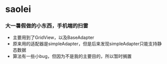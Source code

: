 # saolei
### 大一暑假做的小东西，手机端的扫雷
 - 主要用到了GridView，以及BaseAdapter
 - 原来用的适配器是simpleAdapter，但是后来发现simpleAdapter只能支持静态数据
 - 算法有一些小bug，但因为不是我的主要目的，所以暂时搁置
